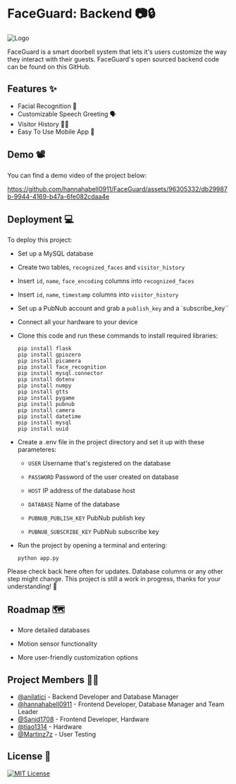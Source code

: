 # FaceGuard: Backend 📷🔒
![Logo](https://i.ibb.co/NYrGB0V/Faceguard-1-1.png)

    

FaceGuard is a smart doorbell system that lets it's users customize the way they interact with their guests. FaceGuard's open sourced backend code can be found on this GitHub. 
## Features ✨

- Facial Recognition 🧑
- Customizable Speech Greeting 🗣️
- Visitor History 🚶‍♂️
- Easy To Use Mobile App 📱


## Demo 📽️

You can find a demo video of the project below:


https://github.com/hannahabell0911/FaceGuard/assets/96305332/db29987b-9944-4169-b47a-6fe082cdaa4e



## Deployment 💻

To deploy this project:
    
- Set up a MySQL database
- Create two tables, `recognized_faces` and `visitor_history`
- Insert `id`, `name`, `face_encoding` columns into `recognized_faces`
- Insert `id`, `name`, `timestamp` columns into `visitor_history`
- Set up a PubNub account and grab a `publish_key` and a `subscribe_key``
- Connect all your hardware to your device
- Clone this code and run these commands to install required libraries:

    ```
    pip install flask 
    pip install gpiozero
    pip install picamera
    pip install face_recognition
    pip install mysql.connector
    pip install dotenv
    pip install numpy
    pip install gtts
    pip install pygame
    pip install pubnub
    pip install camera
    pip install datetime
    pip install mysql
    pip install uuid

    ```
- Create a .env file in the project directory and set it up with these parameteres:

    -    `USER` Username that's registered on the database

    -    `PASSWORD` Password of the user created on database

    -    `HOST` IP address of the database host

    -    `DATABASE` Name of the database

    -    `PUBNUB_PUBLISH_KEY` PubNub publish key

    -    `PUBNUB_SUBSCRIBE_KEY` PubNub subscribe key

- Run the project by opening a terminal and entering:
    ```
    python app.py
    ```

Please check back here often for updates. Database columns or any other step might change. This project is still a work in progress, thanks for your understanding! 🙏    
## Roadmap 🗺️

- More detailed databases

- Motion sensor functionality

- More user-friendly customization options


## Project Members 👩‍🏫
- [@anilatici](https://github.com/anilatici) - Backend Developer and Database Manager
- [@hannahabell0911](https://github.com/hannahabell0911) - Frontend Developer, Database Manager and Team Leader
- [@Sanid1708](https://github.com/Sanid1707) - Frontend Developer, Hardware
- [@tiao1314](https://github.com/tiao1314) - Hardware
- [@Martinz7z](https://github.com/Martinz7z) - User Testing
## License 📖

[![MIT License](https://img.shields.io/badge/License-MIT-green.svg)](https://choosealicense.com/licenses/mit/)


